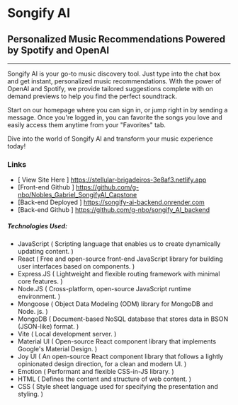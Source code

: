 # Songify AI
## Personalized Music Recommendations Powered by Spotify and OpenAI
---
Songify AI is your go-to music discovery tool. Just type into the chat box and get instant, personalized music recommendations. With the power of OpenAI and Spotify, we provide tailored suggestions complete with on demand previews to help you find the perfect soundtrack.

Start on our homepage where you can sign in, or jump right in by sending a message. Once you're logged in, you can favorite the songs you love and easily access them anytime from your "Favorites" tab.

Dive into the world of Songify AI and transform your music experience today!

### Links
- [ View Site Here ] <https://stellular-brigadeiros-3e8af3.netlify.app>
- [Front-end Github ] <https://github.com/g-nbo/Nobles_Gabriel_SongifyAI_Capstone>
- [Back-end Deployed ] <https://songify-ai-backend.onrender.com>
- [Back-end Github ] <https://github.com/g-nbo/songify_AI_backend>


##### Technologies Used:
- JavaScript ( Scripting language that enables us to create dynamically updating content. )
- React ( Free and open-source front-end JavaScript library for building user interfaces based on components. )
- Express.JS ( Lightweight and flexible routing framework with minimal core features. )
- Node.JS ( Cross-platform, open-source JavaScript runtime environment. )
- Mongoose ( Object Data Modeling (ODM) library for MongoDB and Node. js. )
- MongoDB ( Document-based NoSQL database that stores data in BSON (JSON-like) format. )
- Vite ( Local development server. )
- Material UI ( Open-source React component library that implements Google's Material Design. )
- Joy UI ( An open-source React component library that follows a lightly opinionated design direction, for a clean and modern UI. )
- Emotion ( Performant and flexible CSS-in-JS library. )
- HTML ( Defines the content and structure of web content. )
- CSS ( Style sheet language used for specifying the presentation and styling. )